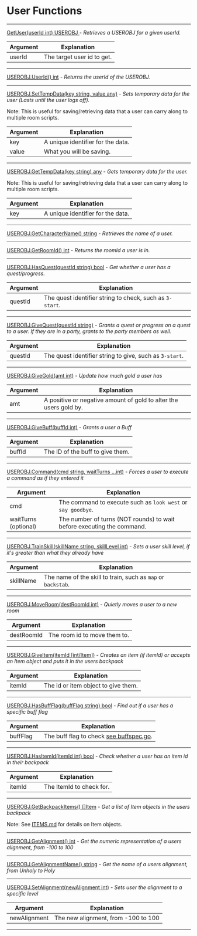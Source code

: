 # User Functions

---

[GetUser(userId int) USEROBJ ](user_func.go) - _Retrieves a USEROBJ for a given userId._

|  Argument | Explanation |
| --- | --- |
| userId | The target user id to get. |

---

[USEROBJ.UserId() int](user_func.go) - _Returns the userId of the USEROBJ._

---

[USEROBJ.SetTempData(key string, value any)](user_func.go) - _Sets temporary data for the user (Lasts until the user logs off)._

Note: This is useful for saving/retrieving data that a user can carry along to multiple room scripts.

|  Argument | Explanation |
| --- | --- |
| key | A unique identifier for the data. |
| value | What you will be saving. |

---

[USEROBJ.GetTempData(key string) any](user_func.go) - _Gets temporary data for the user._

Note: This is useful for saving/retrieving data that a user can carry along to multiple room scripts.

|  Argument | Explanation |
| --- | --- |
| key | A unique identifier for the data. |

---

[USEROBJ.GetCharacterName() string](user_func.go) - _Retrieves the name of a user._

---

[USEROBJ.GetRoomId() int](user_func.go) - _Returns the roomId a user is in._

---

[USEROBJ.HasQuest(questId string) bool](user_func.go) - _Get whether a user has a quest/progress._

|  Argument | Explanation |
| --- | --- |
| questId | The quest identifier string to check, such as `3-start`. |

---

[USEROBJ.GiveQuest(questId string)](user_func.go) - _Grants a quest or progress on a quest to a user. If they are in a party, grants to the party members as well._

|  Argument | Explanation |
| --- | --- |
| questId | The quest identifier string to give, such as `3-start`. |

---

[USEROBJ.GiveGold(amt int)](user_func.go) - _Update how much gold a user has_

|  Argument | Explanation |
| --- | --- |
| amt | A positive or negative amount of gold to alter the users gold by. |

---

[USEROBJ.GiveBuff(buffId int)](user_func.go) - _Grants a user a Buff_

|  Argument | Explanation |
| --- | --- |
| buffId | The ID of the buff to give them. |

---

[USEROBJ.Command(cmd string, waitTurns ...int)](user_func.go) - _Forces a user to execute a command as if they entered it_

|  Argument | Explanation |
| --- | --- |
| cmd | The command to execute such as `look west` or `say goodbye`. |
| waitTurns (optional) | The number of turns (NOT rounds) to wait before executing the command. |

---

[USEROBJ.TrainSkill(skillName string, skillLevel int)](user_func.go) - _Sets a user skill level, if it's greater than what they already have_

|  Argument | Explanation |
| --- | --- |
| skillName | The name of the skill to train, such as `map` or `backstab`. |

---

[USEROBJ.MoveRoom(destRoomId int)](user_func.go) - _Quietly moves a user to a new room_

|  Argument | Explanation |
| --- | --- |
| destRoomId | The room id to move them to. |

---

[USEROBJ.GiveItem(itemId [int/Item])](user_func.go) - _Creates an item (if itemId) or accepts an Item object and puts it in the users backpack_

|  Argument | Explanation |
| --- | --- |
| itemId | The id or item object to give them. |

---

[USEROBJ.HasBuffFlag(buffFlag string) bool](user_func.go) - _Find out if a user has a specific buff flag_

|  Argument | Explanation |
| --- | --- |
| buffFlag | The buff flag to check [see buffspec.go](../buffs/buffspec.go). |

---

[USEROBJ.HasItemId(itemId int) bool](user_func.go) - _Check whether a user has an item id in their backpack_

|  Argument | Explanation |
| --- | --- |
| itemId | The ItemId to check for. |

---

[USEROBJ.GetBackpackItems() []Item](user_func.go) - _Get a list of Item objects in the users backpack_

Note: See [ITEMS.md](ITEMS.md) for details on Item objects.

---

[USEROBJ.GetAlignment() int](user_func.go) - _Get the numeric representation of a users alignment, from -100 to 100_

---

[USEROBJ.GetAlignmentName() string](user_func.go) - _Get the name of a users alignment, from Unholy to Holy_

---

[USEROBJ.SetAlignment(newAlignment int)](user_func.go) - _Sets user the alignment to a specific level_

|  Argument | Explanation |
| --- | --- |
| newAlignment | The new alignment, from -100 to 100 |

---
